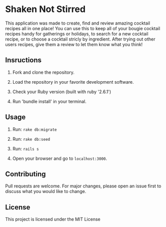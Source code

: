 # Shaken Not Stirred

This application was made to create, find and review amazing cocktail recipes all in one place!  You can use this to keep all of your bougie cocktail recipes handy for gatherings or holidays, to search for a new cocktail recipe, or to choose a cocktail stricly by ingredient.  After trying out other users recipes, give them a review to let them know what you think!

## Insructions

1. Fork and clone the repository.

2. Load the repository in your favorite development software.

3. Check your Ruby version (built with ruby '2.6.1')

4. Run 'bundle install' in your terminal.

## Usage

1. Run: ```rake db:migrate```

2. Run: ```rake db:seed```

3. Run: ```rails s```

4. Open your browser and go to ```localhost:3000```.

## Contributing

Pull requests are welcome. For major changes, please open an issue first to discuss what you would like to change.

## License

This project is licensed under the MIT License
